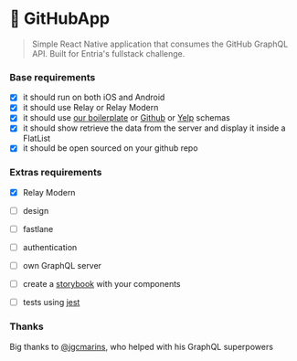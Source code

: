 # :octopus: GitHubApp

> Simple React Native application that consumes the GitHub GraphQL API. Built for Entria's fullstack challenge.

### Base requirements

- [X] it should run on both iOS and Android
- [X] it should use Relay or Relay Modern
- [X] it should use [our boilerplate]  or [Github] or [Yelp] schemas 
- [X] it should show retrieve the data from the server and display it inside a FlatList
- [X] it should be open sourced on your github repo

### Extras requirements

- [X] Relay Modern
- [ ] design
- [ ] fastlane
- [ ] authentication
- [ ] own GraphQL server
- [ ] create a [storybook] with your components
- [ ] tests using [jest]


[storybook]: https://github.com/storybooks/storybook
[jest]: https://jest-everywhere.now.sh
[our boilerplate]: https://github.com/entria/graphql-dataloader-boilerplate
[Github]: https://developer.github.com/v4/
[Yelp]: https://www.yelp.com/developers/platform

### Thanks

Big thanks to [@jgcmarins](https://github.com/jgcmarins), who helped with his GraphQL superpowers